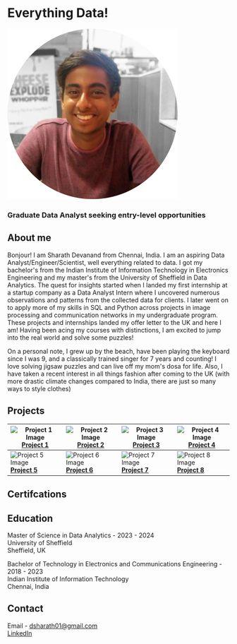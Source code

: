
# Everything Data!

![](https://github.com/Sharath-Devanand/sharath-devanand.github.io/blob/master/Sharath%20Photo_-modified.png)

### Graduate Data Analyst seeking entry-level opportunities

## About me

Bonjour! I am Sharath Devanand from Chennai, India. I am an aspiring Data Analyst/Engineer/Scientist, well everything related to data. I got my bachelor's from the Indian Institute of Information Technology in Electronics Engineering and my master's from the University of Sheffield in Data Analytics. The quest for insights started when I landed my first internship at a startup company as a Data Analyst Intern where I uncovered numerous observations and patterns from the collected data for clients. I later went on to apply more of my skills in SQL and Python across projects in image processing and communication networks in my undergraduate program. These projects and internships landed my offer letter to the UK and here I am! Having been acing my courses with distinctions, I am excited to jump into the real world and solve some puzzles!

On a personal note, I grew up by the beach, have been playing the keyboard since I was 9, and a classically trained singer for 7 years and counting! I love solving jigsaw puzzles and can live off my mom's dosa for life. Also, I have taken a recent interest in all things fashion after coming to the UK (with more drastic climate changes compared to India, there are just so many ways to style clothes)

## Projects

| ![Project 1 Image](https://via.placeholder.com/150) <br> [**Project 1**](https://github.com/username/project1) | ![Project 2 Image](https://via.placeholder.com/150) <br> [**Project 2**](https://github.com/username/project2) | ![Project 3 Image](https://via.placeholder.com/150) <br> [**Project 3**](https://github.com/username/project3) | ![Project 4 Image](https://via.placeholder.com/150) <br> [**Project 4**](https://github.com/username/project4) |
| --- | --- | --- | --- |
| ![Project 5 Image](https://via.placeholder.com/150) <br> [**Project 5**](https://github.com/username/project5) | ![Project 6 Image](https://via.placeholder.com/150) <br> [**Project 6**](https://github.com/username/project6) | ![Project 7 Image](https://via.placeholder.com/150) <br> [**Project 7**](https://github.com/username/project7) | ![Project 8 Image](https://via.placeholder.com/150) <br> [**Project 8**](https://github.com/username/project8) |


## Certifcations




## Education

Master of Science in Data Analytics  -  2023 - 2024 <br>
University of Sheffield <br>
Sheffield, UK

Bachelor of Technology in Electronics and Communications Engineering - 2018 - 2023 <br>
Indian Institute of Information Technology <br>
Chennai, India

## Contact

Email - dsharath01@gmail.com <br>
[LinkedIn](https://www.linkedin.com/in/sharath-devanand)
